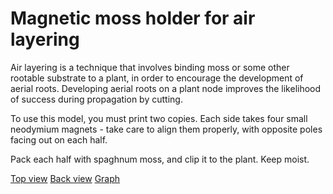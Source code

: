 # Magnetic moss holder for air layering

Air layering is a technique that involves binding moss or some other rootable substrate to a plant, in order to encourage the development of aerial roots. Developing aerial roots on a plant node improves the likelihood of success during propagation by cutting.

To use this model, you must print two copies. Each side takes four small neodymium magnets - take care to align them properly, with opposite poles facing out on each half.

Pack each half with spaghnum moss, and clip it to the plant. Keep moist.

[Top view](./airlayer_front.jpg)
[Back view](./airlayer_back.jpg)
[Graph](./airlayer_graph.jpg)
